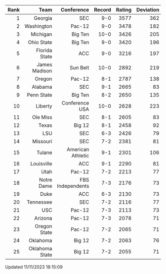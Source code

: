 | Rank  | Team                 | Conference           | Record   | Rating | Deviation |
| ---:  | ---:                 | ---:                 | ---:     | ---:   | ---:      |
| 1     | Georgia              | SEC                  | 9-0      | 3577   | 362       |
| 2     | Washington           | Pac-12               | 9-0      | 3478   | 182       |
| 3     | Michigan             | Big Ten              | 10-0     | 3426   | 205       |
| 4     | Ohio State           | Big Ten              | 9-0      | 3420   | 196       |
| 5     | Florida State        | ACC                  | 9-0      | 3216   | 197       |
| 6     | James Madison        | Sun Belt             | 10-0     | 2892   | 219       |
| 7     | Oregon               | Pac-12               | 8-1      | 2787   | 138       |
| 8     | Alabama              | SEC                  | 9-1      | 2665   | 83        |
| 9     | Penn State           | Big Ten              | 8-2      | 2650   | 135       |
| 10    | Liberty              | Conference USA       | 10-0     | 2628   | 223       |
| 11    | Ole Miss             | SEC                  | 8-1      | 2605   | 83        |
| 12    | Texas                | Big 12               | 8-1      | 2458   | 92        |
| 13    | LSU                  | SEC                  | 6-3      | 2426   | 79        |
| 14    | Missouri             | SEC                  | 7-2      | 2381   | 81        |
| 15    | Tulane               | American Athletic    | 9-1      | 2301   | 106       |
| 16    | Louisville           | ACC                  | 9-1      | 2290   | 81        |
| 17    | Utah                 | Pac-12               | 7-2      | 2213   | 77        |
| 18    | Notre Dame           | FBS Independents     | 7-3      | 2176   | 73        |
| 19    | Duke                 | ACC                  | 6-3      | 2130   | 73        |
| 20    | Tennessee            | SEC                  | 7-2      | 2116   | 77        |
| 21    | USC                  | Pac-12               | 7-3      | 2113   | 73        |
| 22    | Arizona              | Pac-12               | 7-3      | 2078   | 71        |
| 23    | Oregon State         | Pac-12               | 7-2      | 2065   | 71        |
| 24    | Oklahoma             | Big 12               | 7-2      | 2063   | 76        |
| 25    | Oklahoma State       | Big 12               | 7-2      | 2055   | 71        |

Updated 11/11/2023 18:15:09
